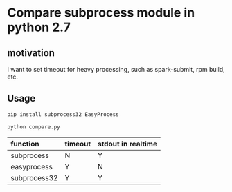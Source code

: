 # Compare subprocess module in python 2.7

## motivation

I want to set timeout for heavy processing, such as spark-submit, rpm build, etc.

## Usage

```bash
pip install subprocess32 EasyProcess
```

```bash
python compare.py
```

| function | timeout | stdout in realtime |
|:---|:---|:---|
| subprocess | N | Y |
| easyprocess | Y | N |
| subprocess32 | Y | Y |
